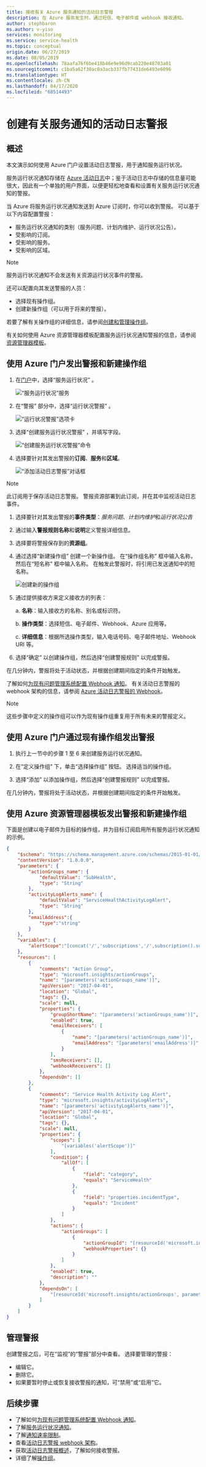 ```yaml
---
title: 接收有关 Azure 服务通知的活动日志警报
description: 在 Azure 服务发生时，通过短信、电子邮件或 webhook 接收通知。
author: stephbaron
ms.author: v-yiso
services: monitoring
ms.service: service-health
ms.topic: conceptual
origin.date: 06/27/2019
ms.date: 08/05/2019
ms.openlocfilehash: 78aafa76f6be418b46e9e96d9cab220e48703a01
ms.sourcegitcommit: c1ba5a62f30ac0a3acb337fb77431de6493e6096
ms.translationtype: HT
ms.contentlocale: zh-CN
ms.lasthandoff: 04/17/2020
ms.locfileid: "68514493"
---
```

# <a name="create-activity-log-alerts-on-service-notifications"></a>创建有关服务通知的活动日志警报
## <a name="overview"></a>概述

本文演示如何使用 Azure 门户设置活动日志警报，用于通知服务运行状况。  

服务运行状况通知存储在 [Azure 活动日志](../azure-monitor/platform/activity-logs-overview.md)中；鉴于活动日志中存储的信息量可能很大，因此有一个单独的用户界面，以便更轻松地查看和设置有关服务运行状况通知的警报。 

当 Azure 将服务运行状况通知发送到 Azure 订阅时，你可以收到警报。 可以基于以下内容配置警报：

- 服务运行状况通知的类别（服务问题、计划内维护、运行状况公告）。
- 受影响的订阅。
- 受影响的服务。
- 受影响的区域。

> [!NOTE]
> 服务运行状况通知不会发送有关资源运行状况事件的警报。

还可以配置向其发送警报的人员：

- 选择现有操作组。
- 创建新操作组（可以用于将来的警报）。

若要了解有关操作组的详细信息，请参阅[创建和管理操作组](../azure-monitor/platform/action-groups.md)。

有关如何使用 Azure 资源管理器模板配置服务运行状况通知警报的信息，请参阅[资源管理器模板](../azure-monitor/platform/alerts-activity-log.md)。



## <a name="alert-and-new-action-group-using-azure-portal"></a>使用 Azure 门户发出警报和新建操作组
1. 在[门户](https://portal.azure.cn)中，选择“服务运行状况”  。

    ![“服务运行状况”服务](media/alerts-activity-log-service-notifications/home-servicehealth.png)

1. 在“警报”  部分中，选择“运行状况警报”  。

    ![“运行状况警报”选项卡](media/alerts-activity-log-service-notifications/alerts-blades-sh.png)

1. 选择“创建服务运行状况警报”  ，并填写字段。

    ![“创建服务运行状况警报”命令](media/alerts-activity-log-service-notifications/service-health-alert.png)

1. 选择要针对其发出警报的**订阅**、**服务**和**区域**。

    ![“添加活动日志警报”对话框](media/alerts-activity-log-service-notifications/activity-log-alert-new-ux.png)

> [!NOTE]
> 此订阅用于保存活动日志警报。 警报资源部署到此订阅，并在其中监视活动日志事件。

1. 选择要针对其发出警报的**事件类型**：*服务问题*、*计划内维护*和*运行状况公告* 

1. 通过输入**警报规则名称**和**说明**定义警报详细信息。

1. 选择要将警报保存到的**资源组**。

1. 通过选择“新建操作组”  创建一个新操作组。 在“操作组名称”  框中输入名称，然后在“短名称”  框中输入名称。 在触发此警报时，将引用已发送通知中的短名称。

    ![创建新的操作组](media/alerts-activity-log-service-notifications/action-group-creation.png)

1. 通过提供接收方来定义接收方的列表：

    a. **名称**：输入接收方的名称、别名或标识符。

    b. **操作类型**：选择短信、电子邮件、Webhook、Azure 应用等。

    c. **详细信息**：根据所选操作类型，输入电话号码、电子邮件地址、Webhook URI 等。

1. 选择“确定”  以创建操作组，然后选择“创建警报规则”  以完成警报。

在几分钟内，警报将处于活动状态，并根据创建期间指定的条件开始触发。

了解如何[为现有问题管理系统配置 Webhook 通知](service-health-alert-webhook-guide.md)。 有关活动日志警报的 webhook 架构的信息，请参阅 [Azure 活动日志警报的 Webhook](../azure-monitor/platform/activity-log-alerts-webhook.md)。

>[!NOTE]
>这些步骤中定义的操作组可以作为现有操作组重复用于所有未来的警报定义。
>
>

## <a name="alert-with-existing-action-group-using-azure-portal"></a>使用 Azure 门户通过现有操作组发出警报

1. 执行上一节中的步骤 1 至 6 来创建服务运行状况通知。 

1. 在“定义操作组”  下，单击“选择操作组”  按钮。 选择适当的操作组。

1. 选择“添加”  以添加操作组，然后选择“创建警报规则”  以完成警报。

在几分钟内，警报将处于活动状态，并根据创建期间指定的条件开始触发。

## <a name="alert-and-new-action-group-using-the-azure-resource-manager-templates"></a>使用 Azure 资源管理器模板发出警报和新建操作组

下面是创建以电子邮件为目标的操作组，并为目标订阅启用所有服务运行状况通知的示例。

```json
{
    "$schema": "https://schema.management.azure.com/schemas/2015-01-01/deploymentTemplate.json#",
    "contentVersion": "1.0.0.0",
    "parameters": {
        "actionGroups_name": {
            "defaultValue": "SubHealth",
            "type": "String"
        },
        "activityLogAlerts_name": {
            "defaultValue": "ServiceHealthActivityLogAlert",
            "type": "String"
        },
        "emailAddress":{
            "type":"string"
        }
    },
    "variables": {
        "alertScope":"[concat('/','subscriptions','/',subscription().subscriptionId)]"
    },
    "resources": [
        {
            "comments": "Action Group",
            "type": "microsoft.insights/actionGroups",
            "name": "[parameters('actionGroups_name')]",
            "apiVersion": "2017-04-01",
            "location": "Global",
            "tags": {},
            "scale": null,
            "properties": {
                "groupShortName": "[parameters('actionGroups_name')]",
                "enabled": true,
                "emailReceivers": [
                    {
                        "name": "[parameters('actionGroups_name')]",
                        "emailAddress": "[parameters('emailAddress')]"
                    }
                ],
                "smsReceivers": [],
                "webhookReceivers": []
            },
            "dependsOn": []
        },
        {
            "comments": "Service Health Activity Log Alert",
            "type": "microsoft.insights/activityLogAlerts",
            "name": "[parameters('activityLogAlerts_name')]",
            "apiVersion": "2017-04-01",
            "location": "Global",
            "tags": {},
            "scale": null,
            "properties": {
                "scopes": [
                    "[variables('alertScope')]"
                ],
                "condition": {
                    "allOf": [
                        {
                            "field": "category",
                            "equals": "ServiceHealth"
                        },
                        {
                            "field": "properties.incidentType",
                            "equals": "Incident"
                        }
                    ]
                },
                "actions": {
                    "actionGroups": [
                        {
                            "actionGroupId": "[resourceId('microsoft.insights/actionGroups', parameters('actionGroups_name'))]",
                            "webhookProperties": {}
                        }
                    ]
                },
                "enabled": true,
                "description": ""
            },
            "dependsOn": [
                "[resourceId('microsoft.insights/actionGroups', parameters('actionGroups_name'))]"
            ]
        }
    ]
}
```

## <a name="manage-your-alerts"></a>管理警报

创建警报之后，可在“监视”的“警报”部分中查看。 选择要管理的警报：

* 编辑它。
* 删除它。
* 如果要暂时停止或恢复接收警报的通知，可“禁用”或“启用”它。

## <a name="next-steps"></a>后续步骤
- 了解如何[为现有问题管理系统配置 Webhook 通知](service-health-alert-webhook-guide.md)。
- 了解[服务运行状况通知](service-notifications.md)。
- 了解[通知速率限制](../azure-monitor/platform/alerts-rate-limiting.md)。
- 查看[活动日志警报 webhook 架构](../azure-monitor/platform/activity-log-alerts-webhook.md)。
- 获取[活动日志警报概述](../azure-monitor/platform/alerts-overview.md)，了解如何接收警报。
- 详细了解[操作组](../azure-monitor/platform/action-groups.md)。
